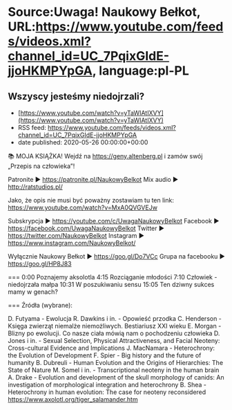 # Source:Uwaga! Naukowy Bełkot, URL:https://www.youtube.com/feeds/videos.xml?channel_id=UC_7PqixGIdE-jjoHKMPYpGA, language:pl-PL

## Wszyscy jesteśmy niedojrzali?
 - [https://www.youtube.com/watch?v=yTaWIAtIXVY](https://www.youtube.com/watch?v=yTaWIAtIXVY)
 - RSS feed: https://www.youtube.com/feeds/videos.xml?channel_id=UC_7PqixGIdE-jjoHKMPYpGA
 - date published: 2020-05-26 00:00:00+00:00

📚 MOJA KSIĄŻKA! Wejdź na https://geny.altenberg.pl i zamów swój „Przepis na człowieka”!

Patronite ► https://patronite.pl/NaukowyBelkot 
Mix audio ► http://ratstudios.pl/

Jako, że opis nie musi być poważny zostawiam tu ten link:
https://www.youtube.com/watch?v=MxA0QVGVEJw

Subskrypcja ► https://youtube.com/c/UwagaNaukowyBelkot
Facebook ► https://facebook.com/UwagaNaukowyBelkot
Twitter ► https://twitter.com/NaukowyBelkot
Instagram ► https://www.instagram.com/NaukowyBelkot/

Wyłącznie Naukowy Bełkot ► https://goo.gl/Do7VCc
Grupa na facebooku ► https://goo.gl/HP8J83

===
0:00 Poznajemy aksolotla
4:15 Rozciąganie młodości
7:10 Człowiek - niedojrzała małpa
10:31 W poszukiwaniu sensu
15:05 Ten dziwny sukces mamy w genach?

===
Źródła (wybrane):

D. Futyama - Ewolucja
R. Dawkins i in. - Opowieść przodka
C. Henderson - Księga zwierząt niemalże niemożliwych. Bestiariusz XXI wieku
E. Morgan - Blizny po ewolucji. Co nasze ciała mówią nam o pochodzeniu człowieka
D. Jones i in. - Sexual Selection, Physical Attractiveness, and Facial Neoteny: Cross-cultural Evidence and Implications
J. MacNamara - Heterochrony: the Evolution of Development
F. Spier - Big history and the future of humanity
B. Dubreuli - Human Evolution and the Origins of Hierarchies: The State of Nature
M. Somel i in. -  Transcriptional neoteny in the human brain
A. Drake - Evolution and development of the skull morphology of canids: An investigation of morphological integration and heterochrony
B. Shea - Heterochrony in human evolution: The case for neoteny 
reconsidered
https://www.axolotl.org/tiger_salamander.htm

